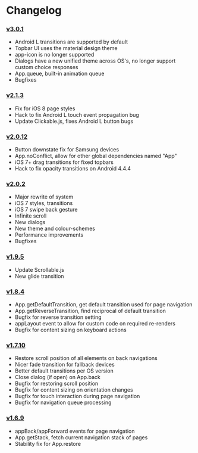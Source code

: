 # Changelog

### [v3.0.1](https://github.com/kikinteractive/app/releases/tag/3.0.1)

- Android L transitions are supported by default
- Topbar UI uses the material design theme
- app-icon is no longer supported
- Dialogs have a new unified theme across OS's, no longer support custom choice responses
- App.queue, built-in animation queue
- Bugfixes

### [v2.1.3](https://github.com/kikinteractive/app/releases/tag/2.1.3)

- Fix for iOS 8 page styles
- Hack to fix Android L touch event propagation bug
- Update Clickable.js, fixes Android L button bugs

### [v2.0.12](https://github.com/kikinteractive/app/releases/tag/2.0.12)

- Button downstate fix for Samsung devices
- App.noConflict, allow for other global dependencies named "App"
- iOS 7+ drag transitions for fixed topbars
- Hack to fix opacity transitions on Android 4.4.4

### [v2.0.2](https://github.com/kikinteractive/app/releases/tag/2.0.2)

- Major rewrite of system
- iOS 7 styles, transitions
- iOS 7 swipe back gesture
- Infinite scroll
- New dialogs
- New theme and colour-schemes
- Performance improvements
- Bugfixes

### [v1.9.5](https://github.com/kikinteractive/app/releases/tag/v1.9.5)

- Update Scrollable.js
- New glide transition

### [v1.8.4](https://github.com/kikinteractive/app/releases/tag/v1.8.4)

- App.getDefaultTransition, get default transition used for page navigation
- App.getReverseTransition, find reciprocal of default transition
- Bugfix for reverse transition setting
- appLayout event to allow for custom code on required re-renders
- Bugfix for content sizing on keyboard actions

### [v1.7.10](https://github.com/kikinteractive/app/releases/tag/v1.7.10)

- Restore scroll position of all elements on back navigations
- Nicer fade transition for fallback devices
- Better default transitions per OS version
- Close dialog (if open) on App.back
- Bugfix for restoring scroll position
- Bugfix for content sizing on orientation changes
- Bugfix for touch interaction during page navigation
- Bugfix for navigation queue processing

### [v1.6.9](https://github.com/kikinteractive/app/releases/tag/v1.6.9)

- appBack/appForward events for page navigation
- App.getStack, fetch current navigation stack of pages
- Stability fix for App.restore
